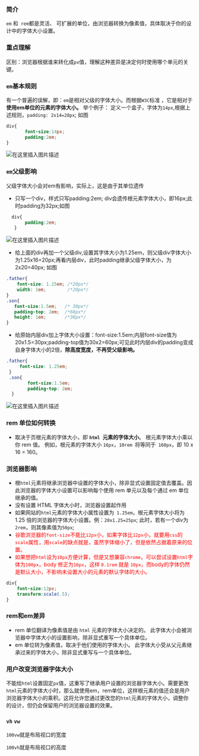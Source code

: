 ### 简介

`em` 和` rem`都是灵活、 可扩展的单位，由浏览器转换为像素值，具体取决于你的设计中的字体大小设置。 

### 重点理解

区别：浏览器根据谁来转化成`px`值，理解这种差异是决定何时使用哪个单元的关键。

### `em`基本规则

 有一个普遍的误解，即：`em`是相对父级的字体大小。而根据`W3C`标准 ，它是相对于**使用em单位的元素的字体大小。**
 举个例子： 定义一个盒子，字体为`14px`,根据上述规则，`padding: 2x14=28px`; 如图

```css   
div{
       font-size:14px;
       padding:2em;
}
```

![在这里插入图片描述](https://img-blog.csdn.net/20181014202748183?watermark/2/text/aHR0cHM6Ly9ibG9nLmNzZG4ubmV0L2dhb3NoYW55YW5nemhpXzE5OTk=/font/5a6L5L2T/fontsize/400/fill/I0JBQkFCMA==/dissolve/70)

### `em`父级影响

父级字体大小会对em有影响，实际上，这是由于其单位遗传

- 只写一个div，样式只写padding:2em; div会遗传根元素字体大小，即16px;此时padding为32px;如图

```css   
  div{
       padding:2em;
   }
```

   ![在这里插入图片描述](https://img-blog.csdn.net/20181014203744469?watermark/2/text/aHR0cHM6Ly9ibG9nLmNzZG4ubmV0L2dhb3NoYW55YW5nemhpXzE5OTk=/font/5a6L5L2T/fontsize/400/fill/I0JBQkFCMA==/dissolve/70)  

- 给上面的div再加一个父级div,设置其字体大小为1.25em，则父级div字体大小为1.25x16=20px;再看内层div，此时padding继承父级字体大小，为2x20=40px; 如图

```css
.father{           
    font-size: 1.25em; /*20px*/    
    width: 1em;        /*20px*/  
}             
.son{    
   font-size:1.5em;   /* 30px*/                 
   padding-top: 2em;  /*60px*/    
   height: 1em;       /*30px*/  
}  
```

- 给原始内层div加上字体大小设置：font-size:1.5em;内层font-size值为20x1.5=30px;padding-top值为30x2=60px;可见此时内层div的padding变成自身字体大小的2倍，**除高度宽度，不再受父级影响。**

```css
.father{           
     font-size: 1.25em;          
 }            
 .son{   
        font-size:1.5em;                 
        padding-top: 2em;            
  }
```

![在这里插入图片描述](https://img-blog.csdnimg.cn/20181125202151901.png?x-oss-process=image/watermark,type_ZmFuZ3poZW5naGVpdGk,shadow_10,text_aHR0cHM6Ly9ibG9nLmNzZG4ubmV0L2dhb3NoYW55YW5nemhpXzE5OTk=,size_16,color_FFFFFF,t_70)

### rem 单位如何转换

- 取决于页根元素的字体大小，即 **`html `元素的字体大小**。 根元素字体大小乘以你 rem 值。
  例如，根元素的字体大小 `16px`，`10rem `将等同于` 160px`，即 10 x 16 = 160。

### 浏览器影响

- 根` html `元素将继承浏览器中设置的字体大小，除非显式设置固定值去覆盖。因此浏览器的字体大小设置可以影响每个使用 rem 单元以及每个通过 em 单位继承的值。
- 没有设置 HTML 字体大小时，浏览器设置起作用
- 如果网站的` html `元素的字体大小属性设置为` 1.25em`，根元素字体大小将为 1.25 倍的浏览器的字体大小设置。例：`20x1.25=25px`; 此时，若有一个div为`2rem`，则其像素值为`50px`;
- <font color='red'>谷歌浏览器的`font-size`不能比`12px`小，如果字体比`12px`小，就要用`css`的`scale`属性，用`scale`的缺点就是，虽然字体缩小了，但是依然占据着原来的位置。</font>
- <font color='red'>如果想把`html`设为`10px`方便计算，但是又想兼容`chrome`，可以尝试设置`html`字体为`100px`，body 修正为`16px`，这样 `0.1rem` 就是 `10px`，而body的字体仍然是默认大小，不影响未设置大小的元素的默认字体的大小。</font>

```css
div{
	font-size:12px;
	transform:scale(.5);
}
```

### rem和em差异

- rem 单位翻译为像素值是由 `html` 元素的字体大小决定的。 此字体大小会被浏览器中字体大小的设置影响，除非显式重写一个具体单位。 
- em 单位转为像素值，取决于他们使用的字体大小。 此字体大小受从父元素继承过来的字体大小，除非显式重写与一个具体单位。

### 用户改变浏览器字体大小

不能给`html`设置固定`px`值，这重写了继承用户设置的浏览器字体大小。需要更改` html `元素的字体大小时，那么就使用em，rem单位，这样根元素的值还会是用户浏览器字体大小的乘积。这将允许您通过更改您的` html `元素的字体大小，调整你的设计，但仍会保留用户的浏览器设置的效果。

### `vh` `vw`

`100vw`就是布局视口的宽度

`100vh`就是布局视口的高度